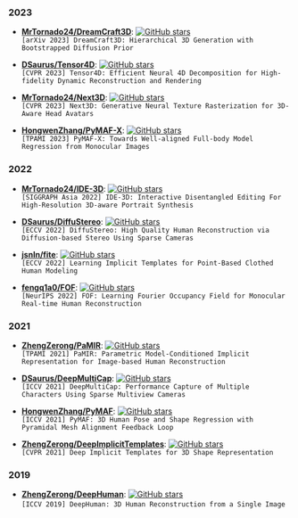 
### 2023

+ **[MrTornado24/DreamCraft3D](https://github.com/deepseek-ai/DreamCraft3D)**: [![GitHub stars](https://img.shields.io/github/stars/deepseek-ai/DreamCraft3D.svg?style=social&label=Star)](https://github.com/deepseek-ai/DreamCraft3D)\
 ``[arXiv 2023] DreamCraft3D: Hierarchical 3D Generation with Bootstrapped Diffusion Prior``

+ **[DSaurus/Tensor4D](https://github.com/DSaurus/Tensor4D)**: [![GitHub stars](https://img.shields.io/github/stars/DSaurus/Tensor4D.svg?style=social&label=Star)](https://github.com/DSaurus/Tensor4D)\
 ``[CVPR 2023] Tensor4D: Efficient Neural 4D Decomposition for High-fidelity Dynamic Reconstruction and Rendering``

+ **[MrTornado24/Next3D](https://github.com/MrTornado24/Next3D)**: [![GitHub stars](https://img.shields.io/github/stars/MrTornado24/Next3D.svg?style=social&label=Star)](https://github.com/MrTornado24/Next3D)\
 ``[CVPR 2023] Next3D: Generative Neural Texture Rasterization for 3D-Aware Head Avatars``

+ **[HongwenZhang/PyMAF-X](https://github.com/HongwenZhang/PyMAF-X)**: [![GitHub stars](https://img.shields.io/github/stars/HongwenZhang/PyMAF-X.svg?style=social&label=Star)](https://github.com/HongwenZhang/PyMAF-X)\
 ``[TPAMI 2023] PyMAF-X: Towards Well-aligned Full-body Model Regression from Monocular Images``

### 2022

+ **[MrTornado24/IDE-3D](https://github.com/MrTornado24/IDE-3D)**: [![GitHub stars](https://img.shields.io/github/stars/MrTornado24/IDE-3D.svg?style=social&label=Star)](https://github.com/MrTornado24/IDE-3D)\
 ``[SIGGRAPH Asia 2022] IDE-3D: Interactive Disentangled Editing For High-Resolution 3D-aware Portrait Synthesis``

+ **[DSaurus/DiffuStereo](https://github.com/DSaurus/DiffuStereo)**: [![GitHub stars](https://img.shields.io/github/stars/DSaurus/DiffuStereo.svg?style=social&label=Star)](https://github.com/DSaurus/DiffuStereo)\
 ``[ECCV 2022] DiffuStereo: High Quality Human Reconstruction via Diffusion-based Stereo Using Sparse Cameras``

+ **[jsnln/fite](https://github.com/jsnln/fite)**: [![GitHub stars](https://img.shields.io/github/stars/jsnln/fite.svg?style=social&label=Star)](https://github.com/jsnln/fite)\
 ``[ECCV 2022] Learning Implicit Templates for Point-Based Clothed Human Modeling``

+ **[fengq1a0/FOF](https://github.com/fengq1a0/FOF)**: [![GitHub stars](https://img.shields.io/github/stars/fengq1a0/FOF.svg?style=social&label=Star)](https://github.com/fengq1a0/FOF)\
 ``[NeurIPS 2022] FOF: Learning Fourier Occupancy Field for Monocular Real-time Human Reconstruction``


### 2021

+ **[ZhengZerong/PaMIR](https://github.com/ZhengZerong/PaMIR)**: [![GitHub stars](https://img.shields.io/github/stars/ZhengZerong/PaMIR.svg?style=social&label=Star)](https://github.com/ZhengZerong/PaMIR)\
 ``[TPAMI 2021] PaMIR: Parametric Model-Conditioned Implicit Representation for Image-based Human Reconstruction``

+ **[DSaurus/DeepMultiCap](https://github.com/DSaurus/DeepMultiCap)**: [![GitHub stars](https://img.shields.io/github/stars/DSaurus/DeepMultiCap.svg?style=social&label=Star)](https://github.com/DSaurus/DeepMultiCap)\
 ``[ICCV 2021] DeepMultiCap: Performance Capture of Multiple Characters Using Sparse Multiview Cameras``

+ **[HongwenZhang/PyMAF](https://github.com/HongwenZhang/PyMAF)**: [![GitHub stars](https://img.shields.io/github/stars/HongwenZhang/PyMAF.svg?style=social&label=Star)](https://github.com/HongwenZhang/PyMAF)\
 ``[ICCV 2021] PyMAF: 3D Human Pose and Shape Regression with Pyramidal Mesh Alignment Feedback Loop``

+ **[ZhengZerong/DeepImplicitTemplates](https://github.com/ZhengZerong/DeepImplicitTemplates)**: [![GitHub stars](https://img.shields.io/github/stars/ZhengZerong/DeepImplicitTemplates.svg?style=social&label=Star)](https://github.com/ZhengZerong/DeepImplicitTemplates)\
 ``[CVPR 2021] Deep Implicit Templates for 3D Shape Representation``

### 2019

+ **[ZhengZerong/DeepHuman](https://github.com/ZhengZerong/DeepHuman)**: [![GitHub stars](https://img.shields.io/github/stars/ZhengZerong/DeepHuman.svg?style=social&label=Star)](https://github.com/ZhengZerong/DeepHuman)\
 ``[ICCV 2019] DeepHuman: 3D Human Reconstruction from a Single Image``
